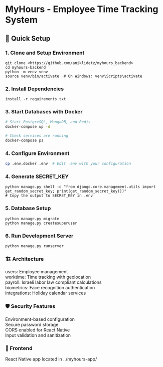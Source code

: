 
# MyHours - Employee Time Tracking System

## 🚀 Quick Setup

### 1. Clone and Setup Environment
```
git clone <https://github.com/aniklidetz/myhours_backend>
cd myhours-backend
python -m venv venv
source venv/bin/activate  # On Windows: venv\Scripts\activate
```
### 2. Install Dependencies
```
install -r requirements.txt
```
### 3. Start Databases with Docker
```bash
# Start PostgreSQL, MongoDB, and Redis
docker-compose up -d

# Check services are running
docker-compose ps
```

### 4. Configure Environment
```bash
cp .env.docker .env  # Edit .env with your configuration
```
### 4. Generate SECRET_KEY
```
python manage.py shell -c "from django.core.management.utils import get_random_secret_key; print(get_random_secret_key())" 
# Copy the output to SECRET_KEY in .env
```
### 5. Database Setup
```
python manage.py migrate
python manage.py createsuperuser
```
### 6. Run Development Server
```
python manage.py runserver
```

### 🏗️ Architecture

users: Employee management  
worktime: Time tracking with geolocation  
payroll: Israeli labor law compliant calculations  
biometrics: Face recognition authentication  
integrations: Holiday calendar services  

### 🛡️ Security Features

Environment-based configuration  
Secure password storage  
CORS enabled for React Native  
Input validation and sanitization  

### 📱 Frontend

React Native app located in ../myhours-app/

